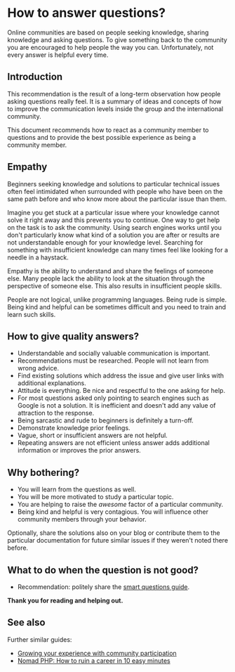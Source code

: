 # How to answer questions?

Online communities are based on people seeking knowledge, sharing knowledge and
asking questions. To give something back to the community you are encouraged to
help people the way you can. Unfortunately, not every answer is helpful every
time.

## Introduction

This recommendation is the result of a long-term observation how people asking
questions really feel. It is a summary of ideas and concepts of how to improve
the communication levels inside the group and the international community.

This document recommends how to react as a community member to questions and to
provide the best possible experience as being a community member.

## Empathy

Beginners seeking knowledge and solutions to particular technical issues often
feel intimidated when surrounded with people who have been on the same path
before and who know more about the particular issue than them.

Imagine you get stuck at a particular issue where your knowledge cannot solve it
right away and this prevents you to continue. One way to get help on the task is
to ask the community. Using search engines works until you don't particularly
know what kind of a solution you are after or results are not understandable
enough for your knowledge level. Searching for something with insufficient
knowledge can many times feel like looking for a needle in a haystack.

Empathy is the ability to understand and share the feelings of someone else.
Many people lack the ability to look at the situation through the perspective of
someone else. This also results in insufficient people skills.

People are not logical, unlike programming languages. Being rude is simple.
Being kind and helpful can be sometimes difficult and you need to train and
learn such skills.

## How to give quality answers?

* Understandable and socially valuable communication is important.
* Recommendations must be researched. People will not learn from wrong advice.
* Find existing solutions which address the issue and give user links with
  additional explanations.
* Attitude is everything. Be nice and respectful to the one asking for help.
* For most questions asked only pointing to search engines such as Google is not
  a solution. It is inefficient and doesn't add any value of attraction to the
  response.
* Being sarcastic and rude to beginners is definitely a turn-off.
* Demonstrate knowledge prior feelings.
* Vague, short or insufficient answers are not helpful.
* Repeating answers are not efficient unless answer adds additional information
  or improves the prior answers.

## Why bothering?

* You will learn from the questions as well.
* You will be more motivated to study a particular topic.
* You are helping to raise the *awesome* factor of a particular community.
* Being kind and helpful is very contagious. You will influence other community
  members through your behavior.

Optionally, share the solutions also on your blog or contribute them to the
particular documentation for future similar issues if they weren't noted there
before.

## What to do when the question is not good?

* Recommendation: politely share the
  [smart questions guide](https://php.earth/smart-questions).

**Thank you for reading and helping out.**

## See also

Further similar guides:

* [Growing your experience with community participation](https://mauricio.github.io/2014/12/03/growing-your-experience-with-community-participation.html)
* [Nomad PHP: How to ruin a career in 10 easy minutes](https://www.youtube.com/watch?v=T65G4RHzU10)
